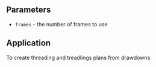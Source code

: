
## Parameters
- `frames` - the number of frames to use


## Application
To create threading and treadlings plans from drawdowns
